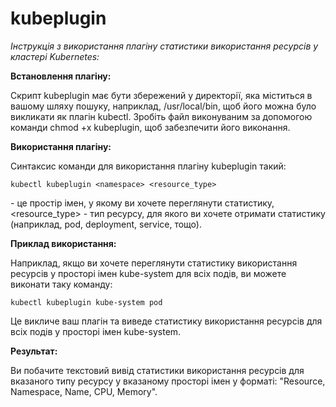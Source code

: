 # kubeplugin

*Інструкція з використання плагіну статистики використання ресурсів у кластері Kubernetes:*

**Встановлення плагіну:**

Скрипт kubeplugin має бути збережений у директорії, яка міститься в вашому шляху пошуку, наприклад, /usr/local/bin, щоб його можна було викликати як плагін kubectl. Зробіть файл виконуваним за допомогою команди chmod +x kubeplugin, щоб забезпечити його виконання.

**Використання плагіну:**

Синтаксис команди для використання плагіну kubeplugin такий:

`kubectl kubeplugin <namespace> <resource_type>`

<namespace> - це простір імен, у якому ви хочете переглянути статистику, <resource_type> - тип ресурсу, для якого ви хочете отримати статистику (наприклад, pod, deployment, service, тощо).

**Приклад використання:**

Наприклад, якщо ви хочете переглянути статистику використання ресурсів у просторі імен kube-system для всіх подів, ви можете виконати таку команду:

`kubectl kubeplugin kube-system pod`

Це викличе ваш плагін та виведе статистику використання ресурсів для всіх подів у просторі імен kube-system.

**Результат:**

Ви побачите текстовий вивід статистики використання ресурсів для вказаного типу ресурсу у вказаному просторі імен у форматі: "Resource, Namespace, Name, CPU, Memory".